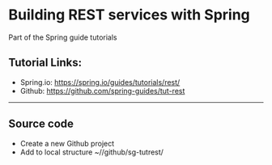 # Building REST services with Spring

Part of the Spring guide tutorials

## Tutorial Links:

- Spring.io: https://spring.io/guides/tutorials/rest/
- Github: https://github.com/spring-guides/tut-rest

---

## Source code 

- Create a new Github project
- Add to local structure ~/<workspace>/github/sg-tutrest/

